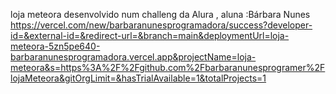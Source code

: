 loja meteora 
desenvolvido num challeng da Alura , 
aluna :Bárbara Nunes 
https://vercel.com/new/barbaranunesprogramadora/success?developer-id=&external-id=&redirect-url=&branch=main&deploymentUrl=loja-meteora-5zn5pe640-barbaranunesprogramadora.vercel.app&projectName=loja-meteora&s=https%3A%2F%2Fgithub.com%2Fbarbaranunesprogramer%2FlojaMeteora&gitOrgLimit=&hasTrialAvailable=1&totalProjects=1
